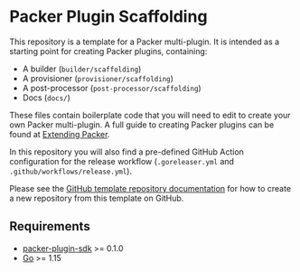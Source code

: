 # Packer Plugin Scaffolding

This repository is a template for a Packer multi-plugin. It is intended as a starting point for creating Packer plugins, containing:
- A builder (`builder/scaffolding`)
- A provisioner (`provisioner/scaffolding`)
- A post-processor (`post-processor/scaffolding`)
- Docs (`docs/`)

These files contain boilerplate code that you will need to edit to create your own Packer multi-plugin.
A full guide to creating Packer plugins can be found at [Extending Packer](https://www.packer.io/docs/extending).

In this repository you will also find a pre-defined GitHub Action configuration for the release workflow
(`.goreleaser.yml` and `.github/workflows/release.yml`).

Please see the [GitHub template repository documentation](https://docs.github.com/en/free-pro-team@latest/github/creating-cloning-and-archiving-repositories/creating-a-repository-from-a-template)
for how to create a new repository from this template on GitHub.

## Requirements

-	[packer-plugin-sdk](https://github.com/hashicorp/packer-plugin-sdk) >= 0.1.0
-	[Go](https://golang.org/doc/install) >= 1.15
